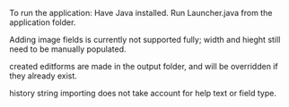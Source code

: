 To run the application:
  Have Java installed.
  Run Launcher.java from the application folder.

Adding image fields is currently not supported fully; width and hieght still need to be manually populated.

created editforms are made in the output folder, and will be overridden if they already exist.

history string importing does not take account for help text or field type.
